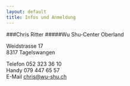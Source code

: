 ```yaml
---
layout: default
title: Infos und Anmeldung
---
```


###Chris Ritter
#####Wu Shu-Center Oberland

Weidstrasse 17<br>
8317 Tagelswangen

Telefon 052 323 36 10<br>
Handy 079 447 65 57<br>
E-Mail <a href=mailto:chris@wu-shu.ch>chris@wu-shu.ch</a>